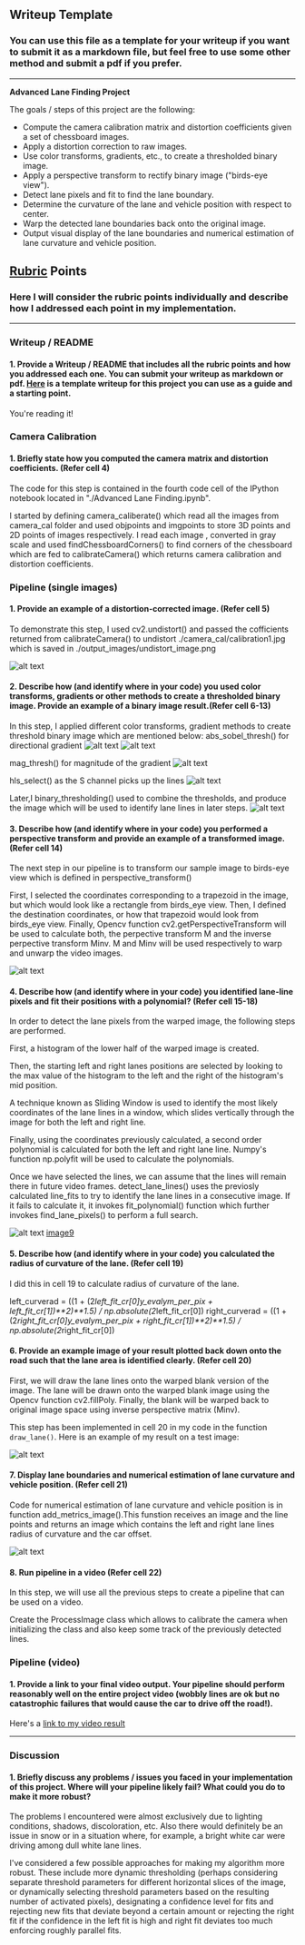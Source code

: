 ## Writeup Template

### You can use this file as a template for your writeup if you want to submit it as a markdown file, but feel free to use some other method and submit a pdf if you prefer.

---

**Advanced Lane Finding Project**

The goals / steps of this project are the following:

* Compute the camera calibration matrix and distortion coefficients given a set of chessboard images.
* Apply a distortion correction to raw images.
* Use color transforms, gradients, etc., to create a thresholded binary image.
* Apply a perspective transform to rectify binary image ("birds-eye view").
* Detect lane pixels and fit to find the lane boundary.
* Determine the curvature of the lane and vehicle position with respect to center.
* Warp the detected lane boundaries back onto the original image.
* Output visual display of the lane boundaries and numerical estimation of lane curvature and vehicle position.

[//]: # (Image References)

[image1]: ./output_images/undistort_image.png "Undistored image"
[image2]: ./output_images/Threshold_gradient_x.png "Threshold gradient x"
[image3]: ./output_images/Threshold_gradient_y.png "Threshold gradient y"
[image4]: ./output_images/Threshold_magnitude.png "Threshold magnitude"
[image5]: ./output_images/HLS.png "Threshold S channel"
[image6]: ./output_images/Combined_threshold.png "Combined thresholding"
[image7]: ./output_images/perspective_transform.png "Perspective transformed"
[image8]: ./output_images/Sliding_window.png "Sliding window"
[image9]: ./output_images/Lane_lines_detected.png "Lane lines detected"
[image10]: ./output_images/draw_lane.png "Lane identified"
[image11]: ./output_images/Metrics.png "Lane having metrics"

[video1]: ./project_video_solution.mp4 "Video"

## [Rubric](https://review.udacity.com/#!/rubrics/571/view) Points

### Here I will consider the rubric points individually and describe how I addressed each point in my implementation.  

---

### Writeup / README

#### 1. Provide a Writeup / README that includes all the rubric points and how you addressed each one.  You can submit your writeup as markdown or pdf.  [Here](https://github.com/udacity/CarND-Advanced-Lane-Lines/blob/master/writeup_template.md) is a template writeup for this project you can use as a guide and a starting point.  

You're reading it!

### Camera Calibration

#### 1. Briefly state how you computed the camera matrix and distortion coefficients. (Refer cell 4)

The code for this step is contained in the fourth code cell of the IPython notebook located in "./Advanced Lane Finding.ipynb".  

I started by defining camera_caliberate() which read all the images from camera_cal folder and used objpoints and imgpoints to store 3D points and 2D points of images respectively. I read each image , converted in gray scale and used findChessboardCorners() to find corners of the chessboard which are fed to calibrateCamera() which returns camera calibration and distortion coefficients.


### Pipeline (single images)

#### 1. Provide an example of a distortion-corrected image. (Refer cell 5)

To demonstrate this step, I used cv2.undistort() and passed the cofficients returned from calibrateCamera() to undistort ./camera_cal/calibration1.jpg which is saved in ./output_images/undistort_image.png

![alt text][image1]

#### 2. Describe how (and identify where in your code) you used color transforms, gradients or other methods to create a thresholded binary image.  Provide an example of a binary image result.(Refer cell 6-13)

In this step, I applied different color transforms, gradient methods to create threshold binary image which are mentioned below:
abs_sobel_thresh() for directional gradient
![alt text][image2]
![alt text][image3]

mag_thresh() for magnitude of the gradient
![alt text][image4]

hls_select() as the S channel picks up the lines
![alt text][image5]

Later,I binary_thresholding() used to combine the thresholds, and produce the image which will be used to identify lane lines in later steps.
![alt text][image6]


#### 3. Describe how (and identify where in your code) you performed a perspective transform and provide an example of a transformed image. (Refer cell 14)

The next step in our pipeline is to transform our sample image to birds-eye view which is defined in perspective_transform()

First, I selected the coordinates corresponding to a trapezoid in the image, but which would look like a rectangle from birds_eye view. Then, I defined the destination coordinates, or how that trapezoid would look from birds_eye view. Finally, Opencv function cv2.getPerspectiveTransform will be used to calculate both, the perpective transform M and the inverse perpective transform Minv. M and Minv will be used respectively to warp and unwarp the video images.

![alt text][image7]

#### 4. Describe how (and identify where in your code) you identified lane-line pixels and fit their positions with a polynomial? (Refer cell 15-18)

In order to detect the lane pixels from the warped image, the following steps are performed.

First, a histogram of the lower half of the warped image is created.

Then, the starting left and right lanes positions are selected by looking to the max value of the histogram to the left and the right of the histogram's mid position.

A technique known as Sliding Window is used to identify the most likely coordinates of the lane lines in a window, which slides vertically through the image for both the left and right line.

Finally, using the coordinates previously calculated, a second order polynomial is calculated for both the left and right lane line. Numpy's function np.polyfit will be used to calculate the polynomials.

Once we have selected the lines, we can assume that the lines will remain there in future video frames. detect_lane_lines() uses the previosly calculated line_fits to try to identify the lane lines in a consecutive image. If it fails to calculate it, it invokes fit_polynomial() function which further invokes find_lane_pixels() to perform a full search.

![alt text][image8]
[image9]

#### 5. Describe how (and identify where in your code) you calculated the radius of curvature of the lane. (Refer cell 19)

I did this in cell 19 to calculate radius of curvature of the lane.

left_curverad = ((1 + (2*left_fit_cr[0]*y_eval*ym_per_pix + left_fit_cr[1])**2)**1.5) / np.absolute(2*left_fit_cr[0])
right_curverad = ((1 + (2*right_fit_cr[0]*y_eval*ym_per_pix + right_fit_cr[1])**2)**1.5) / np.absolute(2*right_fit_cr[0])

#### 6. Provide an example image of your result plotted back down onto the road such that the lane area is identified clearly. (Refer cell 20)

First, we will draw the lane lines onto the warped blank version of the image. The lane will be drawn onto the warped blank image using the Opencv function cv2.fillPoly. Finally, the blank will be warped back to original image space using inverse perspective matrix (Minv). 

This step has been implemented in cell 20 in my code in the function `draw_lane()`.  Here is an example of my result on a test image:

![alt text][image10]

#### 7. Display lane boundaries and numerical estimation of lane curvature and vehicle position. (Refer cell 21)

Code for numerical estimation of lane curvature and vehicle position is in function add_metrics_image().This funstion receives an image and the line points and returns an image which contains the left and right lane lines radius of curvature and the car offset.

![alt text][image11]

#### 8. Run pipeline in a video (Refer cell 22)

In this step, we will use all the previous steps to create a pipeline that can be used on a video.

Create the ProcessImage class which allows to calibrate the camera when initializing the class and also keep some track of the previously detected lines.

### Pipeline (video)

#### 1. Provide a link to your final video output.  Your pipeline should perform reasonably well on the entire project video (wobbly lines are ok but no catastrophic failures that would cause the car to drive off the road!).

Here's a [link to my video result](./project_video_solution.mp4)

---

### Discussion

#### 1. Briefly discuss any problems / issues you faced in your implementation of this project.  Where will your pipeline likely fail?  What could you do to make it more robust?

The problems I encountered were almost exclusively due to lighting conditions, shadows, discoloration, etc. Also there would definitely be an issue in snow or in a situation where, for example, a bright white car were driving among dull white lane lines.

I've considered a few possible approaches for making my algorithm more robust. These include more dynamic thresholding (perhaps considering separate threshold parameters for different horizontal slices of the image, or dynamically selecting threshold parameters based on the resulting number of activated pixels), designating a confidence level for fits and rejecting new fits that deviate beyond a certain amount or rejecting the right fit if the confidence in the left fit is high and right fit deviates too much enforcing roughly parallel fits.
